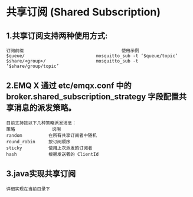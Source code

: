 # 共享订阅 (Shared Subscription)

## 1.共享订阅支持两种使用方式:
    
    订阅前缀	                                 使用示例
    $queue/	                          mosquitto_sub -t ‘$queue/topic’
    $share/<group>/	                  mosquitto_sub -t ‘$share/group/topic’
    
## 2.EMQ X 通过 etc/emqx.conf 中的 broker.shared_subscription_strategy 字段配置共享消息的派发策略。
    
    目前支持按以下几种策略派发消息： 
    策略	            说明
    random	        在所有共享订阅者中随机
    round_robin	    按订阅顺序
    sticky	        使用上次派发的订阅者
    hash	        根据发送者的 ClientId

## 3.java实现共享订阅
    详细实现在当前目录下

